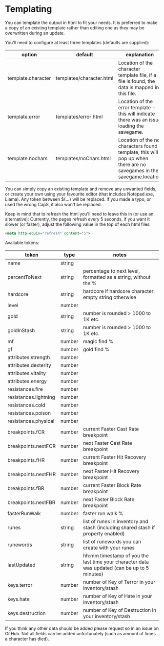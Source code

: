 # Templating
You can template the output in html to fit your needs. It is preferred to make a copy of an existing template rather than editing one as they may be overwritten during an update.

You'll need to configure at least three templates (defaults are supplied):

| option                      | default                  | explanation                                                                                                                                                  |
|-----------------------------|--------------------------|--------------------------------------------------------------------------------------------------------------------------------------------------------------|
| template.character          | templates/character.html | Location of the character template file, if a file is found, the data is mapped in this file.                                                                |
| template.error              | templates/error.html     | Location of the error template - this will indicate there was an issue loading the savegame.                                                                 |
| template.nochars            | templates/noChars.html   | Location of the no characters found template, this will pop up when there are no savegames in the savegame.location                                          |

You can simply copy an existing template and remove any unwanted fields, or create your own using your favourite editor (that includes Notepad.exe, Llama). Any token between ${...} will be replaced. If you made a typo, or used the wrong CapS, it also won't be replaced.

Keep in mind that to refresh the html you'll need to leave this in (or use an alternative):
Currently, the pages refresh every 5 seconds, if you want it slower (or faster), adjust the following value in the top of each html files:
```html
<meta http-equiv="refresh" content="5">
```

Available tokens:

| token                 | type   | notes                                                                                         |
|-----------------------|--------|-----------------------------------------------------------------------------------------------|
| name                  | string |                                                                                               |
| percentToNext         | string | percentage to next level, formatted as a string, without the %                                |
| hardcore              | string | hardcore if hardcore character, empty string otherwise                                        |
| level                 | number |                                                                                               |
| gold                  | string | number is rounded > 1000 to 1K etc.                                                           |
| goldInStash           | string | number is rounded > 1000 to 1K etc.                                                           |
| mf                    | number | magic find %                                                                                  |
| gf                    | number | gold find %                                                                                   |
| attributes.strength   | number |                                                                                               |
| attributes.dexterity  | number |                                                                                               |
| attributes.vitality   | number |                                                                                               |
| attributes.energy     | number |                                                                                               |
| resistances.fire      | number |                                                                                               |
| resistances.lightning | number |                                                                                               |
| resistances.cold      | number |                                                                                               |
| resistances.poison    | number |                                                                                               |
| resistances.physical  | number |                                                                                               |
| breakpoints.fCR       | number | current Faster Cast Rate breakpoint                                                           |
| breakpoints.nextFCR   | number | next Faster Cast Rate breakpoint                                                              |
| breakpoints.fHR       | number | current Faster Hit Recovery breakpoint                                                        |
| breakpoints.nextFHR   | number | next Faster Hit Recovery breakpoint                                                           |
| breakpoints.fBR       | number | current Faster Block Rate breakpoint                                                          |
| breakpoints.nextFBR   | number | next Faster Block Rate breakpoint                                                             |
| fasterRunWalk         | number | faster run walk %                                                                             |
| runes                 | string | list of runes in inventory and stash (including shared stash if property enabled)             |
| runewords             | string | list of runewords you can create with your runes                                              |
| lastUpdated           | string | hh:mm timestamp of you the last time your character data was updated (can be up to 5 minutes) |
| keys.terror           | number | number of Key of Terror in your inventory/stash                                               |
| keys.hate             | number | number of Key of Hate in your inventory/stash                                                 |
| keys.destruction      | number | number of Key of Destruction in your inventory/stash                                          |

If you think any other data should be added please request so in an issue on GitHub. Not all fields can be added unfortunately (such as amount of times a character has died).
